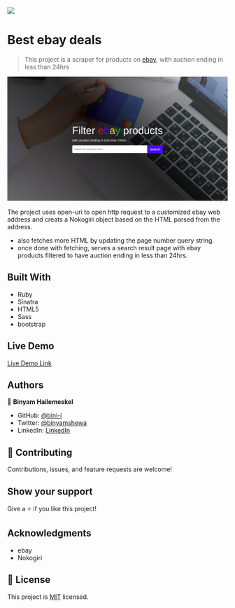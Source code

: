 ![](https://img.shields.io/badge/Microverse-blueviolet)

# Best ebay deals

> This project is a scraper for products on [ebay](https://ebay.com), with auction ending in less than 24hrs

![screenshot](./assets/img/app_screenshot.png)

The project uses open-uri to open http request to a customized ebay web address and creats a Nokogiri object based on the HTML parsed from the address.
- also fetches more HTML by updating the page number query string.
- once done with fetching, serves a search result page with ebay products filtered to have auction ending in less than 24hrs.

## Built With

- Ruby
- Sinatra
- HTML5
- Sass
- bootstrap

## Live Demo

[Live Demo Link](https://bayhunt.herokuapp.com/)


## Authors

👤 **Binyam Hailemeskel**

- GitHub: [@bini-i](https://github.com/bini-i)
- Twitter: [@binyamshewa](https://twitter.com/binyamshewa)
- LinkedIn: [LinkedIn](https://www.linkedin.com/in/bini-i/)

## 🤝 Contributing

Contributions, issues, and feature requests are welcome!

## Show your support

Give a ⭐️ if you like this project!

## Acknowledgments

- ebay
- Nokogiri

## 📝 License

This project is [MIT](./LICENSE) licensed.
